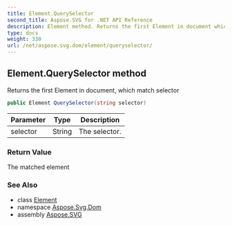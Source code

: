 ```yaml
---
title: Element.QuerySelector
second_title: Aspose.SVG for .NET API Reference
description: Element method. Returns the first Element in document which match selector
type: docs
weight: 330
url: /net/aspose.svg.dom/element/queryselector/
---
```

## Element.QuerySelector method

Returns the first Element in document, which match selector

```csharp
public Element QuerySelector(string selector)
```

| Parameter | Type | Description |
| --- | --- | --- |
| selector | String | The selector. |

### Return Value

The matched element

### See Also

* class [Element](../)
* namespace [Aspose.Svg.Dom](../../../aspose.svg.dom/)
* assembly [Aspose.SVG](../../../)
